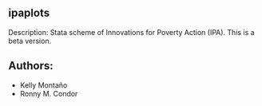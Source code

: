 ## ipaplots

Description: Stata scheme of Innovations for Poverty Action (IPA). This is a beta version.

## Authors:
* Kelly Montaño
* Ronny M. Condor

 
